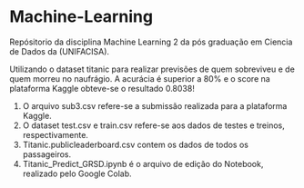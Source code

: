 # Machine-Learning
Repósitorio da disciplina Machine Learning 2 da pós graduação em Ciencia de Dados da (UNIFACISA).

Utilizando o dataset titanic para realizar previsões de quem sobreviveu e de quem morreu no naufrágio. A acurácia é superior a 80% e o score na plataforma Kaggle obteve-se o resultado 0.8038!

1) O arquivo sub3.csv refere-se a submissão realizada para a plataforma Kaggle.
2) O dataset test.csv e train.csv refere-se aos dados de testes e treinos, respectivamente.
3) Titanic.publicleaderboard.csv contem os dados de todos os passageiros.
4) Titanic_Predict_GRSD.ipynb é o arquivo de edição do Notebook, realizado pelo Google Colab. 
